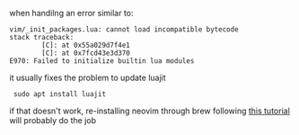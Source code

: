 when handilng an error similar to:

```
vim/_init_packages.lua: cannot load incompatible bytecode
stack traceback:
        [C]: at 0x55a029d7f4e1
        [C]: at 0x7fcd43e3d370
E970: Failed to initialize builtin lua modules
```

it usually fixes the problem to update luajit

```
 sudo apt install luajit
```

if that doesn't work, re-installing neovim through brew following [this tutorial](https://linux.how2shout.com/install-brew-on-ubuntu-22-04-lts-jammy-linux/) will probably do the job